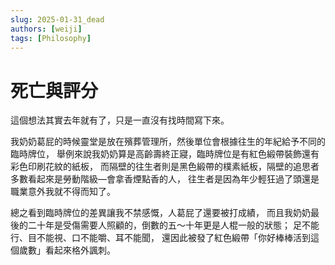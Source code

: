 ```yaml
---
slug: 2025-01-31_dead
authors: [weiji]
tags: [Philosophy]
---
```


# 死亡與評分

這個想法其實去年就有了，只是一直沒有找時間寫下來。

我奶奶葛屁的時候靈堂是放在殯葬管理所，然後單位會根據往生的年紀給予不同的臨時牌位，
舉例來說我奶奶算是高齡壽終正寢，臨時牌位是有紅色緞帶裝飾還有彩色印刷花紋的紙板，
而隔壁的往生者則是黑色緞帶的樸素紙板，隔壁的追思者多數看起來是勞動階級—會拿香煙點香的人，
往生者是因為年少輕狂過了頭還是職業意外我就不得而知了。

總之看到臨時牌位的差異讓我不禁感慨，人葛屁了還要被打成績，
而且我奶奶最後的二十年是受傷需要人照顧的，倒數的五～十年更是人棍一般的狀態；
足不能行、目不能視、口不能嚼、耳不能聞，
還因此被發了紅色緞帶「你好棒棒活到這個歲數」看起來格外諷刺。
